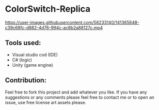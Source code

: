# ColorSwitch-Replica

https://user-images.githubusercontent.com/56233140/141365648-c39c68fc-d882-4d76-994c-ac6b2a88127c.mp4

## Tools used:

- Visual studio cod (IDE)
- C# (logic)
- Unity (game engine)

## Contribution:
Feel free to fork this project and add whatever you like. If you have any suggestions or any comments please feel free to contact me or to open an issue, use free license art assets please.
